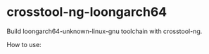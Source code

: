 # crosstool-ng-loongarch64

Build loongarch64-unknown-linux-gnu toolchain with crosstool-ng.



How to use:

